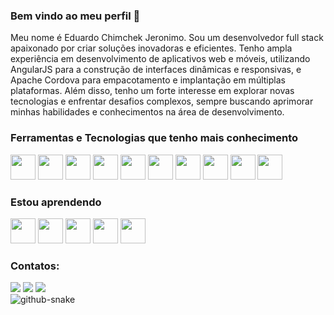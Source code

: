 ### Bem vindo ao meu perfil 👋

Meu nome é Eduardo Chimchek Jeronimo. Sou um desenvolvedor full stack apaixonado por criar soluções inovadoras e eficientes. Tenho ampla experiência em desenvolvimento de aplicativos web e móveis, utilizando AngularJS para a construção de interfaces dinâmicas e responsivas, e Apache Cordova para empacotamento e implantação em múltiplas plataformas. Além disso, tenho um forte interesse em explorar novas tecnologias e enfrentar desafios complexos, sempre buscando aprimorar minhas habilidades e conhecimentos na área de desenvolvimento.

### Ferramentas e Tecnologias que tenho mais conhecimento

<!-- https://devicon.dev/ -->
<div>
  <img src="https://cdn.jsdelivr.net/gh/devicons/devicon@latest/icons/html5/html5-original.svg"  width="40" height="40"/>
  <img src="https://cdn.jsdelivr.net/gh/devicons/devicon@latest/icons/css3/css3-original.svg" width="40" height="40"  />
  <img src="https://cdn.jsdelivr.net/gh/devicons/devicon@latest/icons/angularjs/angularjs-original.svg" width="40" height="40"  />
  <img src="https://cdn.jsdelivr.net/gh/devicons/devicon@latest/icons/ionic/ionic-original.svg" width="40" height="40" />
  <img src="https://cdn.jsdelivr.net/gh/devicons/devicon@latest/icons/apache/apache-original.svg" width="40" height="40" />
  <img src="https://cdn.jsdelivr.net/gh/devicons/devicon@latest/icons/androidstudio/androidstudio-original.svg" width="40" height="40"/>
  <img src="https://cdn.jsdelivr.net/gh/devicons/devicon@latest/icons/jquery/jquery-original.svg" width="40" height="40" />
  <img src="https://cdn.jsdelivr.net/gh/devicons/devicon@latest/icons/mysql/mysql-original.svg" width="40" height="40" />
  <img src="https://cdn.jsdelivr.net/gh/devicons/devicon@latest/icons/raspberrypi/raspberrypi-original.svg" width="40" height="40"/>
  <img src="https://cdn.jsdelivr.net/gh/devicons/devicon@latest/icons/linux/linux-original.svg" width="40" height="40" />
</div>

### Estou aprendendo 

<div>
  <img src="https://cdn.jsdelivr.net/gh/devicons/devicon@latest/icons/react/react-original.svg" width="40" height="40" />
  <img src="https://cdn.jsdelivr.net/gh/devicons/devicon@latest/icons/python/python-original.svg" width="40" height="40"  />
  <img src="https://cdn.jsdelivr.net/gh/devicons/devicon@latest/icons/angular/angular-original.svg" width="40" height="40" />
  <img src="https://cdn.jsdelivr.net/gh/devicons/devicon@latest/icons/electron/electron-original.svg" width="40" height="40" />
  <img src="https://cdn.jsdelivr.net/gh/devicons/devicon@latest/icons/nodejs/nodejs-original.svg" width="40" height="40"/>
</div>
          
### Contatos:

<div>
<a href="https://instagram.com/eduardo.jero" target="_blank"><img src="https://img.shields.io/badge/-Instagram-%23E4405F?style=for-the-badge&logo=instagram&logoColor=white" target="_blank"></a>
<a href = "mailto:eduardochimcheck@gmail.com"><img src="https://img.shields.io/badge/Gmail-D14836?style=for-the-badge&logo=gmail&logoColor=white" target="_blank"></a>
<a href="https://www.linkedin.com/in/eduardo-chimchek-jeronimo-3539911a2" target="_blank"><img src="https://img.shields.io/badge/-LinkedIn-%230077B5?style=for-the-badge&logo=linkedin&logoColor=white" target="_blank"></a>   
</div>

 <picture>
  <source media="(prefers-color-scheme: dark)" srcset="github-snake-dark.svg" />
  <source media="(prefers-color-scheme: light)" srcset="github-snake.svg" />
  <img alt="github-snake" src="github-snake.svg" />
</picture>
